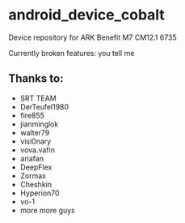 # android_device_cobalt
Device repository for ARK Benefit M7 CM12.1 6735

Currently broken features:
you tell me

## Thanks to:
 * SRT TEAM
 * DerTeufel1980
 * fire855
 * jianminglok
 * walter79
 * visi0nary
 * vova.vafin
 * ariafan
 * DeepFlex
 * Zormax
 * Cheshkin
 * Hyperion70
 * vo-1
 * more more guys
